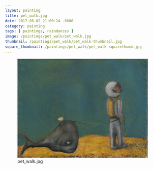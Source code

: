 ```yaml
---
layout: painting
title: pet_walk.jpg
date: 2017-06-02 21:00:24 -0600
category: painting
tags: [ paintings, raindances ]
image: /paintings/pet_walk/pet_walk.jpg
thumbnail: /paintings/pet_walk/pet_walk-thumbnail.jpg
square_thumbnail: /paintings/pet_walk/pet_walk-squarethumb.jpg
---
```


<figure class="fullwidth"><img src="/paintings/pet_walk/pet_walk.jpg" alt="A painting titled: pet_walk.jpg by painter Kyle Cunningham" /><figcaption>pet_walk.jpg</figcaption></figure>
